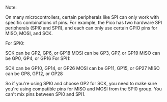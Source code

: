 Note: 

On many microcontrollers, certain peripherals like SPI can only work with specific combinations of pins. For example, the Pico has two hardware SPI peripherals (SPI0 and SPI1), and each can only use certain GPIO pins for MISO, MOSI, and SCK.

For SPI0:

SCK can be GP2, GP6, or GP18
MOSI can be GP3, GP7, or GP19
MISO can be GP0, GP4, or GP16
For SPI1:

SCK can be GP10, GP14, or GP26
MOSI can be GP11, GP15, or GP27
MISO can be GP8, GP12, or GP28

So if you're using SPI0 and choose GP2 for SCK, you need to make sure you're using compatible pins for MISO and MOSI from the SPI0 group. You can't mix pins between SPI0 and SPI1.
